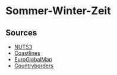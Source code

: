 # Sommer-Winter-Zeit

## Sources
* [NUTS3](https://ec.europa.eu/eurostat/web/gisco/geodata/statistical-units/territorial-units-statistics)
* [Coastlines](https://www.eea.europa.eu/data-and-maps/data/eea-coastline-for-analysis-2/gis-data/eea-coastline-polyline)
* [EuroGlobalMap](https://www.mapsforeurope.org/datasets/euro-global-map)
* [Countryborders](https://ec.europa.eu/eurostat/web/gisco/geodata/administrative-units/countries)